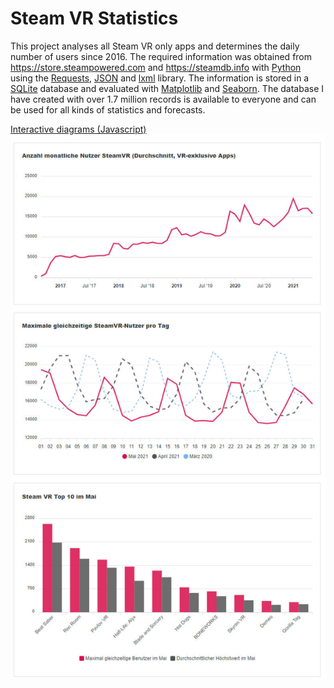 # Steam VR Statistics
This project analyses all Steam VR only apps and determines the daily number of users since 2016. The required information was obtained from https://store.steampowered.com and https://steamdb.info with [Python](https://www.python.org/ "Python") using the [Requests](https://requests.readthedocs.io/en/master/# "Requests"), [JSON](https://docs.python.org/3/library/json.html "JSON") and [lxml](https://lxml.de/ "lxml") library. The information is stored in a [SQLite](https://www.sqlite.org/index.html "SQLite") database and evaluated with [Matplotlib](https://matplotlib.org/3.1.1/index.html# "Matplotlib") and [Seaborn](https://seaborn.pydata.org/# "Seaborn"). The database I have created with over 1.7 million records is available to everyone and can be used for all kinds of statistics and forecasts.

<a href="https://vrdeals.github.io/statistics/charts.html">Interactive diagrams (Javascript)</a>
<a href="https://vrdeals.github.io/statistics/charts.html"><img src="/images/charts.jpg"></a>

